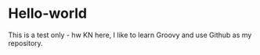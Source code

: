 # Hello-world
This is a test only - hw
KN here, I like to learn Groovy and use Github as my repository.

